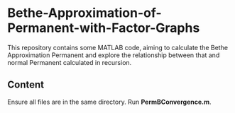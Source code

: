 # Bethe-Approximation-of-Permanent-with-Factor-Graphs
This repository contains some MATLAB code, aiming to calculate the Bethe Approximation Permanent and explore the relationship between that and normal Permanent calculated in recursion.

## Content
Ensure all files are in the same directory.
Run **PermBConvergence.m**.
